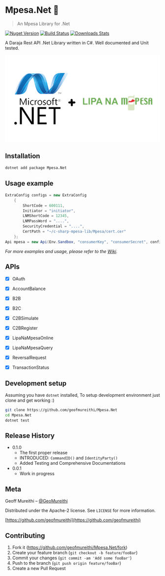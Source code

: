 # Mpesa.Net 💸
> An Mpesa Library for .Net

[![Nuget Version][nuget-image]][nuget-url]
[![Build Status][travis-image]][travis-url]
[![Downloads Stats][nuget-downloads]][nuget-url]

A Daraja Rest API .Net Library written in C#. Well documented and Unit tested.

![](mpesa.netlogo.png)

## Installation

```sh
dotnet add package Mpesa.Net
```

## Usage example

```c#
ExtraConfig configs = new ExtraConfig
    {
        ShortCode = 600111,
        Initiator = "initiator",
        LNMShortCode = 12345,
        LNMPassWord = "....",
        SecurityCredential = "....",
        CertPath = "~/c-sharp-mpesa-lib/Mpesa/cert.cer"
    };
Api mpesa = new Api(Env.Sandbox, "consumerKey", "consumerSecret", configs);
```

_For more examples and usage, please refer to the [Wiki][wiki]._

## APIs
- [x] OAuth
- [x] AccountBalance
- [x] B2B
- [x] B2C
- [x] C2BSimulate
- [x] C2BRegister
- [x] LipaNaMpesaOnline
- [x] LipaNaMpesaQuery
- [x] ReversalRequest
- [x] TransactionStatus


## Development setup

Assuming you have `dotnet` installed, To setup development environment just clone and get working :)
```sh
git clone https://github.com/geofmureithi/Mpesa.Net
cd Mpesa.Net
dotnet test
```

## Release History

* 0.1.0
    * The first proper release
    * INTRODUCED: `CommandID()` and `IdentityParty()`
    * Added Testing and Comprehensive Documentations
* 0.0.1
    * Work in progress

## Meta

Geoff Mureithi – [@GeoMureithi](https://twitter.com/geomureithi)

Distributed under the Apache-2 license. See ``LICENSE`` for more information.

[https://github.com/geofmureithi](https://github.com/geofmureithi)

## Contributing

1. Fork it (<https://github.com/geofmureithi/Mpesa.Net/fork>)
2. Create your feature branch (`git checkout -b feature/fooBar`)
3. Commit your changes (`git commit -am 'Add some fooBar'`)
4. Push to the branch (`git push origin feature/fooBar`)
5. Create a new Pull Request

<!-- Markdown link & img dfn's -->
[nuget-image]:https://img.shields.io/nuget/v/Mpesa.Net?style=flat-square
[nuget-url]: https://www.nuget.org/packages/Mpesa.Net/
[nuget-downloads]:https://img.shields.io/nuget/dt/Mpesa.Net.svg?style=flat-square
[travis-image]: https://img.shields.io/travis/geofmureithi/Mpesa.Net/master.svg?style=flat-square
[travis-url]: https://travis-ci.org/geofmureithi/Mpesa.Net
[wiki]: https://github.com/geofmureithi/Mpesa.Net/wiki
